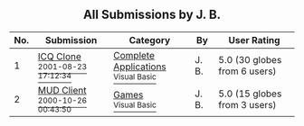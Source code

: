 ﻿<div align="center">

## All Submissions by J\. B\.

</div>

No.  | Submission | Category | By   | User Rating
---- | ---------- | -------- | ---- | -----------
1 | [ICQ Clone<br /><sup>2001-08-23 17:12:34</sup>](https://github.com/Planet-Source-Code/j-b-icq-clone__1-26587) | [Complete Applications<br /><sup>Visual Basic</sup>](../ByCategory/complete-applications__1-27.md) | J\. B\. | 5.0 (30 globes from 6 users)
2 | [MUD Client<br /><sup>2000-10-26 00:43:50</sup>](https://github.com/Planet-Source-Code/j-b-mud-client__1-26431) | [Games<br /><sup>Visual Basic</sup>](../ByCategory/games__1-38.md) | J\. B\. | 5.0 (15 globes from 3 users)
